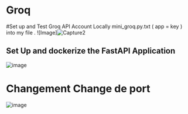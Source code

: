 # Groq
#Set up and Test Groq API Account Locally
mini_groq.py.txt ( app = key ) into my file .
![Image]![Capture2](https://github.com/RemoBanned/Groq/assets/170004295/0c6e89e8-5ef4-4d4e-abd2-c107e7e57a8c)



## Set Up and dockerize the FastAPI Application
![image](https://github.com/RemoBanned/Groq/assets/170004295/4dd3b261-a4b3-43c0-ba94-7fdefab9cb81)

# Changement Change de port #
![image](https://github.com/RemoBanned/Groq/assets/170004295/782e5751-c612-4194-9756-0c94a996dfe3) 


